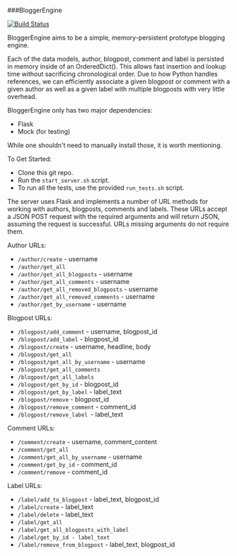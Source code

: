 ###BloggerEngine

[![Build
Status](https://travis-ci.org/cheesesashimi/BloggerEngine.svg?branch=master)](https://travis-ci.org/cheesesashimi/BloggerEngine)

BloggerEngine aims to be a simple, memory-persistent prototype blogging
engine.

Each of the data models, author, blogpost, comment and label is persisted
in memory inside of an OrderedDict(). This allows fast insertion and lookup
time without sacrificing chronological order. Due to how Python handles
references, we can efficiently associate a given blogpost or comment with
a given author as well as a given label with multiple blogposts with very
little overhead.

BloggerEngine only has two major dependencies:
- Flask
- Mock (for testing)

While one shouldn't need to manually install those, it is worth mentioning.

To Get Started:
- Clone this git repo.
- Run the `start_server.sh` script.
- To run all the tests, use the provided `run_tests.sh` script.

The server uses Flask and implements a number of URL methods for
working with authors, blogposts, comments and labels. These URLs accept
a JSON POST request with the required arguments and will return JSON,
assuming the request is successful. URLs missing arguments do not require
them.

Author URLs:
- `/author/create` - username
- `/author/get_all`
- `/author/get_all_blogposts` - username
- `/author/get_all_comments` - username
- `/author/get_all_removed_blogposts` - username
- `/author/get_all_removed_comments` - username
- `/author/get_by_username` - username

Blogpost URLs:
- `/blogpost/add_comment` - username, blogpost_id
- `/blogpost/add_label` - blogpost_id
- `/blogpost/create` - username, headline, body
- `/blogpost/get_all`
- `/blogpost/get_all_by_username` - username
- `/blogpost/get_all_comments`
- `/blogpost/get_all_labels`
- `/blogpost/get_by_id` - blogpost_id
- `/blogpost/get_by_label` - label_text
- `/blogpost/remove` - blogpost_id
- `/blogpost/remove_comment` - comment_id
- `/blogpost/remove_label `- label_text

Comment URLs:
- `/comment/create` - username, comment_content
- `/comment/get_all`
- `/comment/get_all_by_username` - username
- `/comment/get_by_id` - comment_id
- `/comment/remove` - comment_id

Label URLs:
- `/label/add_to_blogpost` - label_text, blogpost_id
- `/label/create` - label_text
- `/label/delete` - label_text
- `/label/get_all`
- `/label/get_all_blogposts_with_label`
- `/label/get_by_id - label_text`
- `/label/remove_from_blogpost` - label_text, blogpost_id

